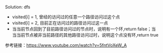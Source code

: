 
Solution: dfs
- visited[i] = 1, 曾经的访问过的任意一个路径访问过这个点
- visited[i] = 2, 目前正在访问过的路径访问过这一点
- 当当前节点回到了目前路径访问过的节点时，说明有一个环,return false；当当当前节点被非当前路径的其他路径访问过时，说明这个点没有环,return true


参考链接：https://www.youtube.com/watch?v=5fntVoXeW_A
